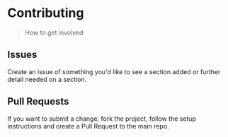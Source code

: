 # Contributing
> How to get involved


## Issues

Create an issue of something you'd like to see a section added or further detail needed on a
section.


## Pull Requests

If you want to submit a change, fork the project, follow the setup instructions and create a Pull
Request to the main repo.
